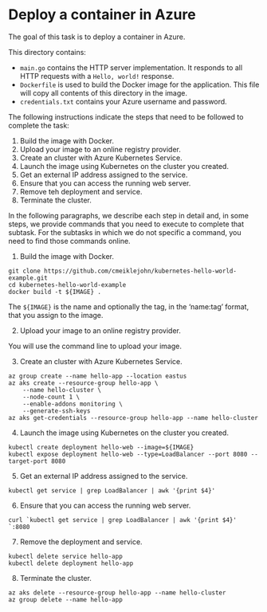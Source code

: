 # Deploy a container in Azure

The goal of this task is to deploy a container in Azure. 

This directory contains:

- `main.go` contains the HTTP server implementation. It responds to all HTTP
  requests with a  `Hello, world!` response.
- `Dockerfile` is used to build the Docker image for the application. This file will copy all contents of this directory in the image.
- `credentials.txt` contains your Azure username and password.

The following instructions indicate the steps that need to be followed to complete the task:
1. Build the image with Docker.
2. Upload your image to an online registry provider.
3. Create an cluster with Azure Kubernetes Service.
4. Launch the image using Kubernetes on the cluster you created.
5. Get an external IP address assigned to the service.
6. Ensure that you can access the running web server.
7. Remove teh deployment and service.
8. Terminate the cluster.

In the following paragraphs, we describe each step in detail and, in some steps, we provide commands that you need to execute to complete that subtask. For the subtasks in which we do not specific a command, you need to find those commands online.

1. Build the image with Docker.

```
git clone https://github.com/cmeiklejohn/kubernetes-hello-world-example.git
cd kubernetes-hello-world-example
docker build -t ${IMAGE} . 
```

The ``` ${IMAGE} ``` is the name and optionally the tag, in the ‘name:tag’ format, that you assign to the image.

2. Upload your image to an online registry provider.

You will use the command line to upload your image.

3. Create an cluster with Azure Kubernetes Service.

```
az group create --name hello-app --location eastus
az aks create --resource-group hello-app \
    --name hello-cluster \
    --node-count 1 \
    --enable-addons monitoring \
    --generate-ssh-keys
az aks get-credentials --resource-group hello-app --name hello-cluster
```

4. Launch the image using Kubernetes on the cluster you created.

```
kubectl create deployment hello-web --image=${IMAGE}
kubectl expose deployment hello-web --type=LoadBalancer --port 8080 --target-port 8080
```

5. Get an external IP address assigned to the service.

```
kubectl get service | grep LoadBalancer | awk '{print $4}' 
```

6. Ensure that you can access the running web server.

```
curl `kubectl get service | grep LoadBalancer | awk '{print $4}' `:8080
```


7. Remove the deployment and service.

```
kubectl delete service hello-app
kubectl delete deployment hello-app
```

8. Terminate the cluster.

```
az aks delete --resource-group hello-app --name hello-cluster
az group delete --name hello-app
```
